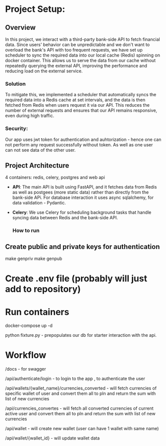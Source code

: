 # Project Setup:

## Overview

In this project, we interact with a third-party bank-side API to fetch financial data. Since users' behavior can be unpredictable and we don't want to overload the bank's API with too frequent requests, we have set up scheduler to sync the required data into our local cache (Redis) spinning on docker container. This allows us to serve the data from our cache without repeatedly querying the external API, improving the performance and reducing load on the external service.

  
### Solution
To mitigate this, we implemented a scheduler that automatically syncs the required data into a Redis cache at set intervals, and the data is then fetched from Redis when users request it via our API. This reduces the number of external requests and ensures that our API remains responsive, even during high traffic.

### Security:

Our app uses jwt token for authentication and auhtorization - hence one can not perform any request successfully without token. As well as one user can not see data of the other user.

## Project Architecture

4 containers: redis, celery, postgres and web api

- **API**: The main API is built using FastAPI, and it fetches data from Redis as well as postgees (more static data) rather than directly from the bank-side APi. For database interaction it uses async sqlalchemy, for data validation - Pydantic.
- **Celery**: We use Celery for scheduling background tasks that handle syncing data between Redis and the bank-side API.


    
    ### How to run


## Create public and private keys for authentication 

make genpriv
make genpub

# Create .env file (probably will just add to repository)

# Run containers

docker-compose up -d

python fixture.py - prepopulates our db for starter interaction with the api.

# Workflow 



/docs - for swagger

/api/authenticate/login - to login to the app , to authenticate the user

/api/wallets/{wallet_name}/currencies_converted - will fetch currencies of specific  wallet of user and convert them all to pln and return the sum with list of new currencies

/api/currencies_convertes - will fetch all converted currencies of current active user and convert them all to pln and return the sum with list of new currencies

/api/wallet - will create new wallet (user can have 1 wallet with same name)

/api/wallet/{wallet_id} - will update wallet data



